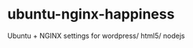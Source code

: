 ubuntu-nginx-happiness
======================

Ubuntu + NGINX settings for wordpress/ html5/ nodejs
